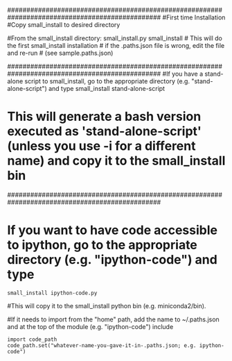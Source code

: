 ################################################################################################
#First time Installation
#Copy small_install to desired directory

#From the small_install directory:
    small_install.py small_install  # This will do the first small_install installation
                                    #   if the .paths.json file is wrong, edit the file and re-run
                                    #   (see sample.paths.json)

################################################################################################
#If you have a stand-alone script to small_install, go to the appropriate directory (e.g. "stand-alone-script") and type
    small_install stand-alone-script

# This will generate a bash version executed as 'stand-alone-script' (unless you use -i for a different name) and copy it to the small_install bin

################################################################################################
# If you want to have code accessible to ipython, go to the appropriate directory (e.g. "ipython-code") and type
    small_install ipython-code.py

#This will copy it to the small_install python bin (e.g. miniconda2/bin).

#If it needs to import from the "home" path, add the name to ~/.paths.json and at the top of the module (e.g. "ipython-code") include

    import code_path
    code_path.set("whatever-name-you-gave-it-in-.paths.json; e.g. ipython-code")
